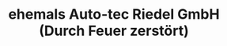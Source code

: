 ---
title: "ehemals Auto-tec Riedel GmbH (Durch Feuer zerstört)"
url: /werbach/ehemals-auto-tec-riedel-gmbh-durch-feuer-zerstoert/
shop: Autohaus
---
